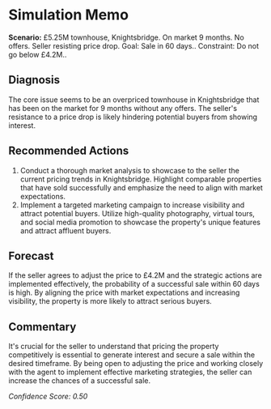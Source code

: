 # Simulation Memo

**Scenario:** £5.25M townhouse, Knightsbridge. On market 9 months. No offers. Seller resisting price drop. Goal: Sale in 60 days.. Constraint: Do not go below £4.2M..

## Diagnosis
The core issue seems to be an overpriced townhouse in Knightsbridge that has been on the market for 9 months without any offers. The seller's resistance to a price drop is likely hindering potential buyers from showing interest.

## Recommended Actions
1. Conduct a thorough market analysis to showcase to the seller the current pricing trends in Knightsbridge. Highlight comparable properties that have sold successfully and emphasize the need to align with market expectations.
2. Implement a targeted marketing campaign to increase visibility and attract potential buyers. Utilize high-quality photography, virtual tours, and social media promotion to showcase the property's unique features and attract affluent buyers.

## Forecast
If the seller agrees to adjust the price to £4.2M and the strategic actions are implemented effectively, the probability of a successful sale within 60 days is high. By aligning the price with market expectations and increasing visibility, the property is more likely to attract serious buyers.

## Commentary
It's crucial for the seller to understand that pricing the property competitively is essential to generate interest and secure a sale within the desired timeframe. By being open to adjusting the price and working closely with the agent to implement effective marketing strategies, the seller can increase the chances of a successful sale.

_Confidence Score: 0.50_

